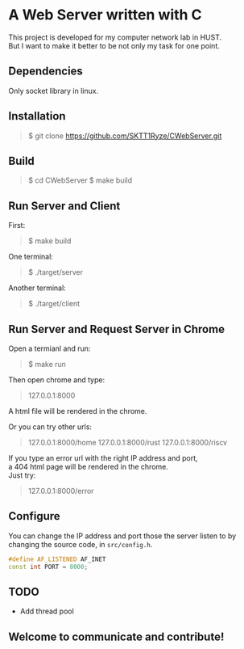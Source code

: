 # A Web Server written with C
This project is developed for my computer network lab in HUST.  
But I want to make it better to be not only my task for one point.  

## Dependencies
Only socket library in linux.  

## Installation
>\$ git clone https://github.com/SKTT1Ryze/CWebServer.git

## Build
>\$ cd CWebServer
>\$ make build  

## Run Server and Client
First:  
>\$ make build  

One terminal:  
>\$ ./target/server

Another terminal:  
>\$ ./target/client

## Run Server and Request Server in Chrome
Open a termianl and run:  
>\$ make run

Then open chrome and type:  
> 127.0.0.1:8000

A html file will be rendered in the chrome.  

Or you can try other urls:  
> 127.0.0.1:8000/home
> 127.0.0.1:8000/rust
> 127.0.0.1:8000/riscv

If you type an error url with the right IP address and port,  
a 404 html page will be rendered in the chrome.  
Just try:  
> 127.0.0.1:8000/error

## Configure
You can change the IP address and port those the server listen to by changing the source code, in `src/config.h`.  
```cpp
#define AF_LISTENED AF_INET
const int PORT = 8000;
```

## TODO
+ Add thread pool

## **Welcome to communicate and contribute!**